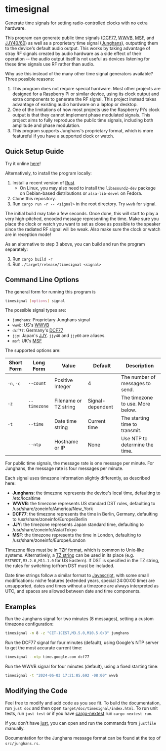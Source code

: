 # timesignal
Generate time signals for setting radio-controlled clocks with no extra hardware.

This program can generate public time signals ([DCF77], [WWVB], [MSF], and [JJY40/60]) as well as a
proprietary time signal ([Junghans]), outputting them to the device's default audio output. This
works by taking advantage of stray RF signals created by audio hardware as a side effect of their
operation -- the audio output itself is not useful as devices listening for these time signals use
RF rather than audio.

Why use this instead of the many other time signal generators available? Three possible reasons:

1. This program does not require special hardware. Most other projects are designed for a Raspberry
   Pi or similar device, using its clock output and extra components to generate the RF signal.
   This project instead takes advantage of existing audio hardware on a laptop or desktop.
2. One of the limitations of how most projects use the Raspberry Pi's clock output is that they
   cannot implement phase modulated signals. This project aims to fully reproduce the public time
   signals, including both amplitude and phase modulation.
3. This program supports Junghans's proprietary format, which is more featureful if you have a
   supported clock or watch.

## Quick Setup Guide
Try it online [here](https://timesignal.pages.dev/)!

Alternatively, to install the program locally:
1. Install a recent version of [Rust].
    - On Linux, you may also need to install the `libasound2-dev` package on Debian-based
      distributions or `alsa-lib-devel` on Fedora.
2. Clone this repository.
3. Run `cargo run -r -- <signal>` in the root directory. Try `wwvb` for signal.

The initial build may take a few seconds. Once done, this will start to play a very high-pitched,
encoded message representing the time. Make sure you place the clock or watch you want to set as
close as possible to the speaker since the radiated RF signal will be weak. Also make sure the
clock or watch are in reception mode!

As an alternative to step 3 above, you can build and run the program separately:

3. Run `cargo build -r`
4. Run `./target/release/timesignal <signal>`

## Command Line Options
The general form for running this program is
```sh
timesignal [options] signal
```

The possible signal types are:
- `junghans`: Proprietary Junghans signal
- `wwvb`: US's [WWVB]
- `dcf77`: Germany's [DCF77]
- `jjy`: Japan's [JJY]. `jjy40` and `jjy60` are aliases.
- `msf`: UK's [MSF]

The supported options are:

| Short Form | Long Form   | Value                 | Default          | Description                      |
| ---------- | ----------- | --------------------- | ---------------- | -------------------------------- |
| `-n`, `-c` | `--count`   | Positive Integer      | 4                | The number of messages to send.  |
| `-z`       | `--timezone`| Filename or TZ string | Signal-dependent | The timezone to use. More below. |
| `-t`       | `--time`    | Date time string      | Current time     | The starting time to transmit.   |
|            | `--ntp`     | Hostname or IP        | None             | Use NTP to determine the time.   |

For public time signals, the message rate is one message per minute. For Junghans, the message rate
is four messages per minute.

Each signal uses timezone information slightly differently, as described here:
- **Junghans**: the timezone represents the device's local time, defaulting to /etc/localtime
- **WWVB**: the timezone represents US standard DST rules, defaulting to
            /usr/share/zoneinfo/America/New_York
- **DCF77**: the timezone represents the time in Berlin, Germany, defaulting to
             /usr/share/zoneinfo/Europe/Berlin
- **JJY**: the timezone represents Japan standard time, defaulting to
           /usr/share/zoneinfo/Asia/Tokyo
- **MSF**: the timezone represents the time in London, defaulting to
           /usr/share/zoneinfo/Europe/London

Timezone files must be in [TZif format], which is common to Unix-like systems. Alternatively, a
[TZ string] can be used in its place (e.g. `EST5EDT,M3.2.0,M11.1.0` for US Eastern). If DST is
specified in the TZ string, the rules for switching to/from DST must be included.

Date time strings follow a similar format to [Javascript], with some small modifications: niche
features (extended years, special 24:00:00 time) are unsupported, dates and times without a
timezone are always interpreted as UTC, and spaces are allowed between date and time components.

## Examples
Run the Junghans signal for two minutes (8 messages), setting a custom timezone configuration:
```sh
timesignal -n 8 -z "CET-1CEST,M3.5.0,M10.5.0/3" junghans
```

Run the DCF77 signal for four minutes (default), using Google's NTP server to get the most accurate
current time:
```sh
timesignal --ntp time.google.com dcf77
```

Run the WWVB signal for four minutes (default), using a fixed starting time:
```sh
timesignal -t "2024-06-03 17:21:05.692 -08:00" wwvb
```

## Modifying the Code
Feel free to modify and add code as you see fit. To build the documentation, run `just doc` and
then open `target/doc/timesignal/index.html`. To run unit tests, run `just test` or if you have
[cargo-nextest] run `cargo nextest run`.

If you don't have [just], you can open and run the commands from `justfile` manually.

Documentation for the Junghans message format can be found at the top of `src/junghans.rs`.

[DCF77]: https://en.wikipedia.org/wiki/DCF77
[WWVB]: https://en.wikipedia.org/wiki/WWVB
[JJY40/60]: https://en.wikipedia.org/wiki/JJY
[JJY]: https://en.wikipedia.org/wiki/JJY
[Junghans]: https://www.junghans.de/
[MSF]: https://en.wikipedia.org/wiki/Time_from_NPL_(MSF)
[Rust]: https://www.rust-lang.org/
[TZif format]: https://www.rfc-editor.org/rfc/rfc9636.txt
[TZ string]: https://www.gnu.org/software/libc/manual/html_node/TZ-Variable.html
[cargo-nextest]: https://nexte.st/
[Javascript]: https://developer.mozilla.org/en-US/docs/Web/JavaScript/Reference/Global_Objects/Date#date_time_string_format
[just]: https://github.com/casey/just
